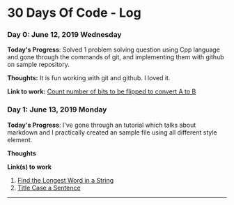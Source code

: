 # 30 Days Of Code - Log

### Day 0: June 12, 2019 Wednesday

**Today's Progress**: Solved 1 problem solving question using Cpp language and gone through the commands of git, and implementing them with github on sample repository.

**Thoughts:** It is fun working with git and github. I loved it.

**Link to work:** [Count number of bits to be flipped to convert A to B](http://www.example.com)


### Day 1: June 13, 2019 Monday

**Today's Progress**: I've gone through an tutorial which talks about markdown and I practically created an sample file using all different style element.

**Thoughts** 

**Link(s) to work**
1. [Find the Longest Word in a String](https://www.freecodecamp.com/challenges/find-the-longest-word-in-a-string)
2. [Title Case a Sentence](https://www.freecodecamp.com/challenges/title-case-a-sentence)


---
